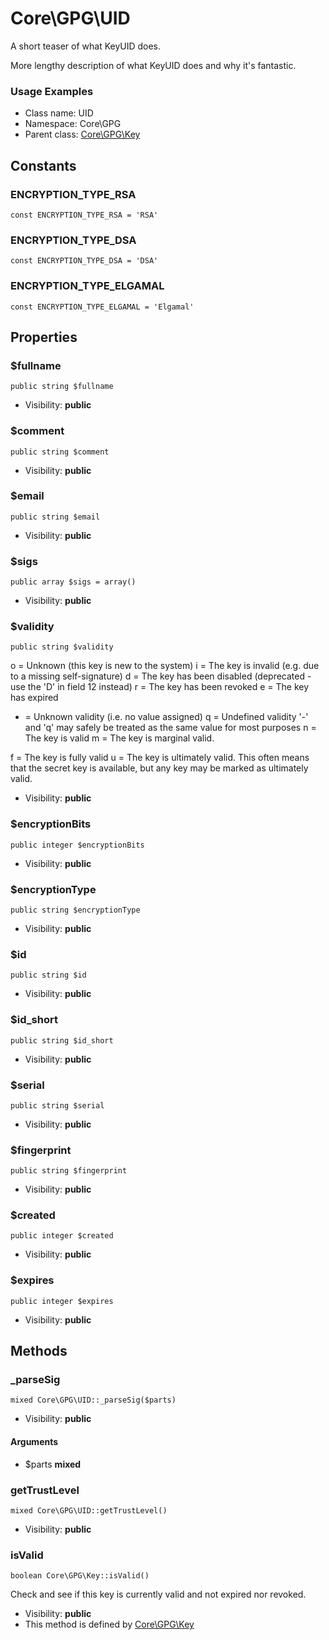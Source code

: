 Core\GPG\UID
===============

A short teaser of what KeyUID does.

More lengthy description of what KeyUID does and why it's fantastic.

<h3>Usage Examples</h3>


* Class name: UID
* Namespace: Core\GPG
* Parent class: [Core\GPG\Key](core_gpg_key.md)



Constants
----------


### ENCRYPTION_TYPE_RSA

    const ENCRYPTION_TYPE_RSA = 'RSA'





### ENCRYPTION_TYPE_DSA

    const ENCRYPTION_TYPE_DSA = 'DSA'





### ENCRYPTION_TYPE_ELGAMAL

    const ENCRYPTION_TYPE_ELGAMAL = 'Elgamal'





Properties
----------


### $fullname

    public string $fullname





* Visibility: **public**


### $comment

    public string $comment





* Visibility: **public**


### $email

    public string $email





* Visibility: **public**


### $sigs

    public array $sigs = array()





* Visibility: **public**


### $validity

    public string $validity

o = Unknown (this key is new to the system)
i = The key is invalid (e.g. due to a missing self-signature)
d = The key has been disabled (deprecated - use the 'D' in field 12 instead)
r = The key has been revoked
e = The key has expired
- = Unknown validity (i.e. no value assigned)
q = Undefined validity
'-' and 'q' may safely be treated as the same value for most purposes
n = The key is valid
m = The key is marginal valid.

f = The key is fully valid
u = The key is ultimately valid.  This often means that the secret key is available, but any key may be marked as ultimately valid.

* Visibility: **public**


### $encryptionBits

    public integer $encryptionBits





* Visibility: **public**


### $encryptionType

    public string $encryptionType





* Visibility: **public**


### $id

    public string $id





* Visibility: **public**


### $id_short

    public string $id_short





* Visibility: **public**


### $serial

    public string $serial





* Visibility: **public**


### $fingerprint

    public string $fingerprint





* Visibility: **public**


### $created

    public integer $created





* Visibility: **public**


### $expires

    public integer $expires





* Visibility: **public**


Methods
-------


### _parseSig

    mixed Core\GPG\UID::_parseSig($parts)





* Visibility: **public**


#### Arguments
* $parts **mixed**



### getTrustLevel

    mixed Core\GPG\UID::getTrustLevel()





* Visibility: **public**




### isValid

    boolean Core\GPG\Key::isValid()

Check and see if this key is currently valid and not expired nor revoked.



* Visibility: **public**
* This method is defined by [Core\GPG\Key](core_gpg_key.md)



